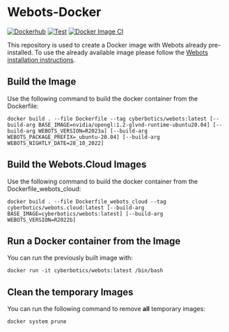 # Webots-Docker
[![Dockerhub](https://img.shields.io/docker/automated/cyberbotics/webots.svg)](https://hub.docker.com/r/cyberbotics/webots)
[![Test](https://github.com/cyberbotics/webots-docker/workflows/Test/badge.svg)](https://github.com/cyberbotics/webots-docker/actions?query=workflow%3ATest)
[![Docker Image CI](https://github.com/cyberbotics/webots-docker/workflows/Docker%20Image%20CI/badge.svg)](https://github.com/cyberbotics/webots-docker/actions?query=workflow%3A%22Docker+Image+CI%22)

This repository is used to create a Docker image with Webots already pre-installed.
To use the already available image please follow the [Webots installation instructions](https://cyberbotics.com/doc/guide/installation-procedure#installing-the-docker-image).

## Build the Image

Use the following command to build the docker container from the Dockerfile:

```
docker build . --file Dockerfile --tag cyberbotics/webots:latest [--build-arg BASE_IMAGE=nvidia/opengl:1.2-glvnd-runtime-ubuntu20.04] [--build-arg WEBOTS_VERSION=R2023a] [--build-arg WEBOTS_PACKAGE_PREFIX=_ubuntu-20.04] [--build-arg WEBOTS_NIGHTLY_DATE=28_10_2022]
```

## Build the Webots.Cloud Images

Use the following command to build the docker container from the Dockerfile_webots_cloud:
```
docker build . --file Dockerfile_webots_cloud --tag cyberbotics/webots.cloud:latest [--build-arg BASE_IMAGE=cyberbotics/webots:latest] [--build-arg WEBOTS_VERSION=R2022b]
```

## Run a Docker container from the Image

You can run the previously built image with:
```
docker run -it cyberbotics/webots:latest /bin/bash
```

## Clean the temporary Images
You can run the following command to remove **all** temporary images:
```
docker system prune
```
